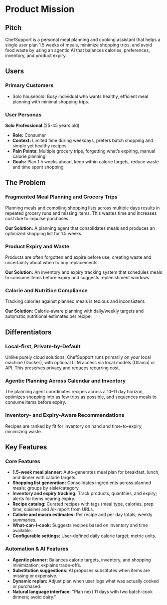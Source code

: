 # Product Mission

## Pitch

ChefSupport is a personal meal planning and cooking assistant that helps a single user plan 1.5 weeks of meals, minimize shopping trips, and avoid food waste by using an agentic AI that balances calories, preferences, inventory, and product expiry.

## Users

### Primary Customers

- Solo household: Busy individual who wants healthy, efficient meal planning with minimal shopping trips.

### User Personas

**Solo Professional** (25-45 years old)
- **Role:** Consumer
- **Context:** Limited time during weekdays, prefers batch shopping and simple yet healthy recipes
- **Pain Points:** Multiple grocery trips, forgetting what’s expiring, manual calorie planning
- **Goals:** Plan 1.5 weeks ahead, keep within calorie targets, reduce waste and time spent shopping

## The Problem

### Fragmented Meal Planning and Grocery Trips
Planning meals and compiling shopping lists across multiple days results in repeated grocery runs and missing items. This wastes time and increases cost due to impulse purchases.

**Our Solution:** A planning agent that consolidates meals and produces an optimized shopping list for 1.5 weeks.

### Product Expiry and Waste
Products are often forgotten and expire before use, creating waste and uncertainty about when to buy replacements.

**Our Solution:** An inventory and expiry tracking system that schedules meals to consume items before expiry and suggests replenishment windows.

### Calorie and Nutrition Compliance
Tracking calories against planned meals is tedious and inconsistent.

**Our Solution:** Calorie-aware planning with daily/weekly targets and automatic nutritional estimates per recipe.

## Differentiators

### Local-first, Private-by-Default
Unlike purely cloud solutions, ChefSupport runs primarily on your local machine (Docker), with optional LLM access via local models (Ollama) or API. This preserves privacy and reduces recurring cost.

### Agentic Planning Across Calendar and Inventory
The planning agent coordinates recipes across a 10–11 day horizon, optimizes shopping into as few trips as possible, and sequences meals to consume items before expiry.

### Inventory- and Expiry-Aware Recommendations
Recipes are ranked by fit for inventory on hand and time-to-expiry, minimizing waste.

## Key Features

### Core Features

- **1.5-week meal planner:** Auto-generates meal plan for breakfast, lunch, and dinner with calorie targets.
- **Shopping list generation:** Consolidates ingredients across planned meals; groups by aisle/category.
- **Inventory and expiry tracking:** Track products, quantities, and expiry; alerts for items nearing expiry.
- **Recipe catalog:** Curated recipes with tags (meal type, calories, prep time, cuisine) and AI-import from URLs.
- **Calorie and macro estimates:** Per recipe and per day totals; weekly summaries.
- **What-can-I-cook:** Suggests recipes based on inventory and time available.
- **Configurable settings:** User-defined daily calorie target; metric units.

### Automation & AI Features

- **Agentic planner:** Balances calorie targets, inventory, and shopping minimization; explains trade-offs.
- **Substitution suggestions:** AI proposes substitutes when items are missing or expensive.
- **Dynamic replan:** Adjust plan when user logs what was actually cooked or purchased.
- **Natural language interface:** "Plan next 11 days with two batch-cook dinners; avoid dairy."

